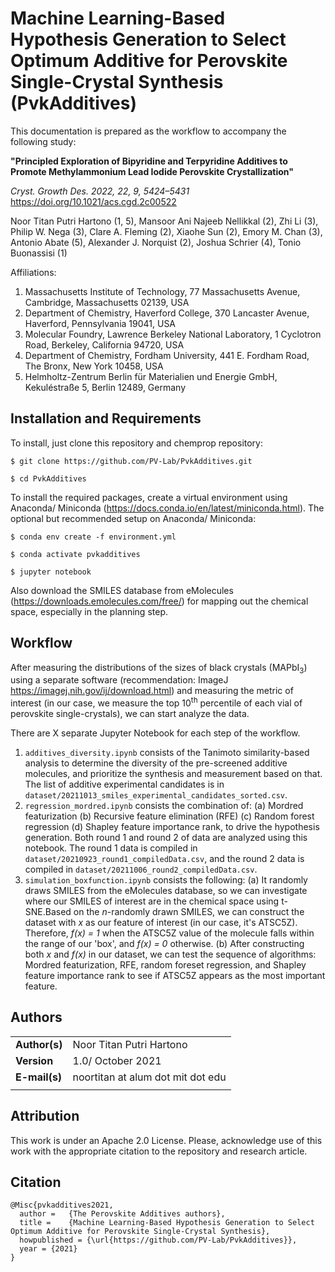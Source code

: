 # Machine Learning-Based Hypothesis Generation to Select Optimum Additive for Perovskite Single-Crystal Synthesis (PvkAdditives)
This documentation is prepared as the workflow to accompany the following study:

**"Principled Exploration of Bipyridine and Terpyridine Additives to Promote Methylammonium Lead Iodide Perovskite Crystallization"**

*Cryst. Growth Des. 2022, 22, 9, 5424–5431*
https://doi.org/10.1021/acs.cgd.2c00522

Noor Titan Putri Hartono (1, 5), Mansoor Ani Najeeb Nellikkal (2), Zhi Li (3), Philip W. Nega (3), Clare A. Fleming (2), Xiaohe Sun (2), Emory M. Chan (3), Antonio Abate (5), Alexander J. Norquist (2), Joshua Schrier (4), Tonio Buonassisi (1)

Affiliations:

1. Massachusetts Institute of Technology, 77 Massachusetts Avenue, Cambridge, Massachusetts 02139, USA
2. Department of Chemistry, Haverford College, 370 Lancaster Avenue, Haverford, Pennsylvania 19041, USA 
3. Molecular Foundry, Lawrence Berkeley National Laboratory, 1 Cyclotron Road, Berkeley, California 94720, USA 
4. Department of Chemistry, Fordham University, 441 E. Fordham Road, The Bronx, New York 10458, USA 
5.  Helmholtz-Zentrum Berlin für Materialien und Energie GmbH, Kekuléstraße 5, Berlin 12489, Germany

## Installation and Requirements
To install, just clone this repository and chemprop repository:

`$ git clone https://github.com/PV-Lab/PvkAdditives.git`

`$ cd PvkAdditives`

To install the required packages, create a virtual environment using Anaconda/ Miniconda (https://docs.conda.io/en/latest/miniconda.html). The optional but recommended setup on Anaconda/ Miniconda:

`$ conda env create -f environment.yml`

`$ conda activate pvkadditives`

`$ jupyter notebook`

Also download the SMILES database from eMolecules (https://downloads.emolecules.com/free/) for mapping out the chemical space, especially in the planning step.

## Workflow
After measuring the distributions of the sizes of black crystals (MAPbI<sub>3</sub>) using a separate software (recommendation: ImageJ https://imagej.nih.gov/ij/download.html) and measuring the metric of interest (in our case, we measure the top 10<sup>th</sup> percentile of each vial of perovskite single-crystals), we can start analyze the data.

There are X separate Jupyter Notebook for each step of the workflow.
1. `additives_diversity.ipynb` consists of the Tanimoto similarity-based analysis to determine the diversity of the pre-screened additive molecules, and prioritize the synthesis and measurement based on that. The list of additive experimental candidates is in `dataset/20211013_smiles_experimental_candidates_sorted.csv`.
2. `regression_mordred.ipynb` consists the combination of: (a) Mordred featurization (b) Recursive feature elimination (RFE) (c) Random forest regression (d) Shapley feature importance rank, to drive the hypothesis generation. Both round 1 and round 2 of data are analyzed using this notebook. The round 1 data is compiled in  `dataset/20210923_round1_compiledData.csv`, and the round 2 data is compiled in `dataset/20211006_round2_compiledData.csv`.
3. `simulation_boxfunction.ipynb` consists the following: (a) It randomly draws SMILES from the eMolecules database, so we can investigate where our SMILES of interest are in the chemical space using t-SNE.Based on the *n*-randomly drawn SMILES, we can construct the dataset with *x* as our feature of interest (in our case, it's ATSC5Z). Therefore, *f(x) = 1* when the ATSC5Z value of the molecule falls within the range of our 'box', and  *f(x) = 0* otherwise. (b) After constructing both *x* and *f(x)* in our dataset, we can test the sequence of algorithms: Mordred featurization, RFE, random foreset regression, and Shapley feature importance rank to see if ATSC5Z appears as the most important feature.

## Authors
| |  | 
|---|---|
|**Author(s)** | Noor Titan Putri Hartono |
|**Version** | 1.0/ October 2021  |   
|**E-mail(s)**   | noortitan at alum dot mit dot edu  |
| | |

## Attribution
This work is under an Apache 2.0 License. Please, acknowledge use of this work with the appropriate citation to the repository and research article.

## Citation

    @Misc{pvkadditives2021,
      author =   {The Perovskite Additives authors},
      title =    {Machine Learning-Based Hypothesis Generation to Select Optimum Additive for Perovskite Single-Crystal Synthesis},
      howpublished = {\url{https://github.com/PV-Lab/PvkAdditives}},
      year = {2021}
    }